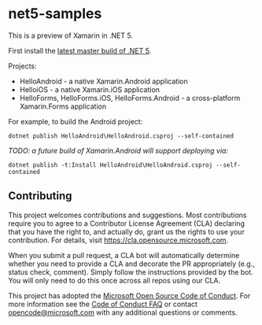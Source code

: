 # net5-samples

This is a preview of Xamarin in .NET 5.

First install the [latest master build of .NET 5][0].

Projects:

* HelloAndroid - a native Xamarin.Android application
* HelloiOS - a native Xamarin.iOS application
* HelloForms, HelloForms.iOS, HelloForms.Android - a cross-platform Xamarin.Forms application

For example, to build the Android project:

    dotnet publish HelloAndroid\HelloAndroid.csproj --self-contained

_TODO: a future build of Xamarin.Android will support deploying via:_

    dotnet publish -t:Install HelloAndroid\HelloAndroid.csproj --self-contained

[0]: https://github.com/dotnet/installer#installers-and-binaries

## Contributing

This project welcomes contributions and suggestions.  Most contributions require you to agree to a
Contributor License Agreement (CLA) declaring that you have the right to, and actually do, grant us
the rights to use your contribution. For details, visit https://cla.opensource.microsoft.com.

When you submit a pull request, a CLA bot will automatically determine whether you need to provide
a CLA and decorate the PR appropriately (e.g., status check, comment). Simply follow the instructions
provided by the bot. You will only need to do this once across all repos using our CLA.

This project has adopted the [Microsoft Open Source Code of Conduct](https://opensource.microsoft.com/codeofconduct/).
For more information see the [Code of Conduct FAQ](https://opensource.microsoft.com/codeofconduct/faq/) or
contact [opencode@microsoft.com](mailto:opencode@microsoft.com) with any additional questions or comments.
